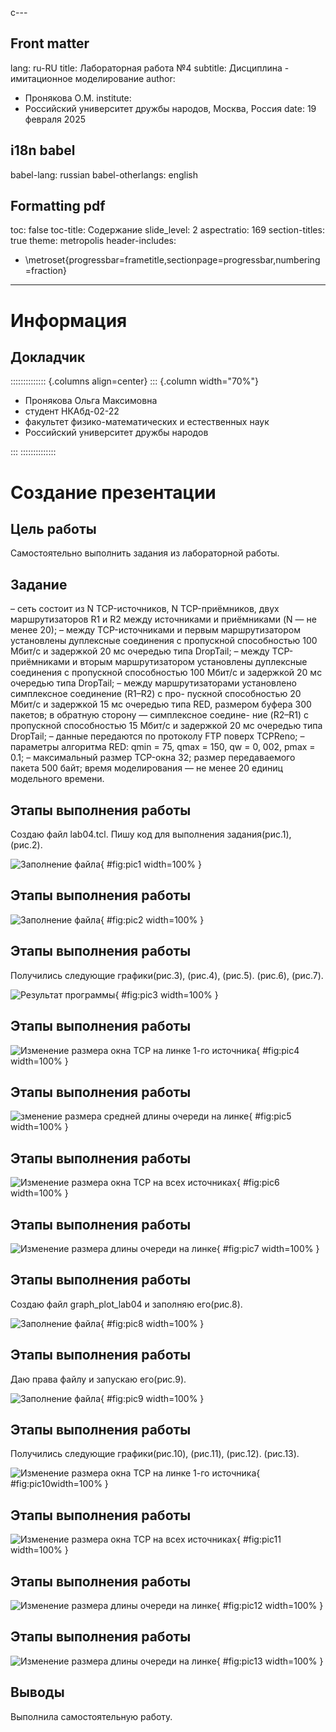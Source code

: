 c---
## Front matter
lang: ru-RU
title: Лабораторная работа №4
subtitle: Дисциплина - имитационное моделирование
author:
  - Пронякова О.М.
institute:
  - Российский университет дружбы народов, Москва, Россия
date: 19 февраля 2025
## i18n babel
babel-lang: russian
babel-otherlangs: english

## Formatting pdf
toc: false
toc-title: Содержание
slide_level: 2
aspectratio: 169
section-titles: true
theme: metropolis
header-includes:
 - \metroset{progressbar=frametitle,sectionpage=progressbar,numbering=fraction}
---

# Информация

## Докладчик

:::::::::::::: {.columns align=center}
::: {.column width="70%"}

  * Пронякова Ольга Максимовна
  * студент НКАбд-02-22
  * факультет физико-математических и естественных наук
  * Российский университет дружбы народов

:::
::::::::::::::


# Создание презентации

## Цель работы

Самостоятельно выполнить задания из лабораторной работы.

## Задание

– сеть состоит из N TCP-источников, N TCP-приёмников, двух маршрутизаторов
R1 и R2 между источниками и приёмниками (N — не менее 20);
– между TCP-источниками и первым маршрутизатором установлены дуплексные
соединения с пропускной способностью 100 Мбит/с и задержкой 20 мс очередью
типа DropTail;
– между TCP-приёмниками и вторым маршрутизатором установлены дуплексные
соединения с пропускной способностью 100 Мбит/с и задержкой 20 мс очередью
типа DropTail;
– между маршрутизаторами установлено симплексное соединение (R1–R2) с про-
пускной способностью 20 Мбит/с и задержкой 15 мс очередью типа RED,
размером буфера 300 пакетов; в обратную сторону — симплексное соедине-
ние (R2–R1) с пропускной способностью 15 Мбит/с и задержкой 20 мс очередью
типа DropTail;
– данные передаются по протоколу FTP поверх TCPReno;
– параметры алгоритма RED: qmin = 75, qmax = 150, qw = 0, 002, pmax = 0.1;
– максимальный размер TCP-окна 32; размер передаваемого пакета 500 байт; время
моделирования — не менее 20 единиц модельного времени.

## Этапы выполнения работы

Создаю файл lab04.tcl. Пишу код для выполнения задания(рис.1), (рис.2).

![Заполнение файла](image/pic1.jpeg){ #fig:pic1 width=100% }

## Этапы выполнения работы

![Заполнение файла](image/pic2.jpeg){ #fig:pic2 width=100% }

## Этапы выполнения работы

Получились следующие графики(рис.3), (рис.4), (рис.5). (рис.6), (рис.7).

![Результат программы](image/pic3.jpeg){ #fig:pic3 width=100% }

## Этапы выполнения работы

![Изменение размера окна TCP на линке 1-го источника ](image/pic4.jpeg){ #fig:pic4 width=100% }

## Этапы выполнения работы

![зменение размера средней длины очереди на линке](image/pic5.jpeg){ #fig:pic5 width=100% }

## Этапы выполнения работы

![Изменение размера окна TCP на всех источниках ](image/pic6.jpeg){ #fig:pic6 width=100% }

## Этапы выполнения работы

![Изменение размера длины очереди на линке](image/pic7.jpeg){ #fig:pic7 width=100% }

## Этапы выполнения работы

Создаю файл graph_plot_lab04 и заполняю его(рис.8).

![Заполнение файла](image/pic8.jpeg){ #fig:pic8 width=100% }

## Этапы выполнения работы

Даю права файлу и запускаю его(рис.9).

![Заполнение файла](image/pic9.jpeg){ #fig:pic9 width=100% }

## Этапы выполнения работы

Получились следующие графики(рис.10), (рис.11), (рис.12). (рис.13).

![Изменение размера окна TCP на линке 1-го источника](image/pic10.jpeg){ #fig:pic10width=100% }

## Этапы выполнения работы

![Изменение размера окна TCP на всех источниках](image/pic11.jpeg){ #fig:pic11 width=100% }

## Этапы выполнения работы

![Изменение размера длины очереди на линке](image/pic12.jpeg){ #fig:pic12 width=100% }

## Этапы выполнения работы

![Изменение размера длины очереди на линке](image/pic13.jpeg){ #fig:pic13 width=100% }

## Выводы

Выполнила самостоятельную работу.

